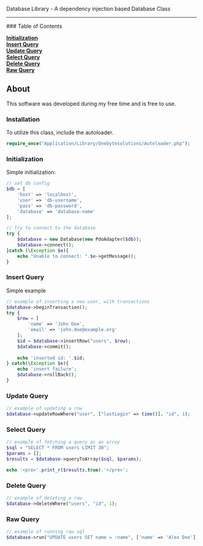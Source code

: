 Database Library - A dependency injection based Database Class
<hr>
### Table of Contents

**[Initialization](#initialization)**  
**[Insert Query](#insert-query)**  
**[Update Query](#update-query)**  
**[Select Query](#select-query)**  
**[Delete Query](#delete-query)**  
**[Raw Query](#raw-query)**  
## About

This software was developed during my free time and is free to use.

### Installation
To utilize this class, include the autoloader.

```php
require_once("Application/Library/Onebytesolutions/Autoloader.php");
```

### Initialization
Simple initialization:
```php
// set db config
$db = [
    'host' => 'localhost',
    'user' => 'db-username',
    'pass' => 'db-password',
    'database' => 'database-name'
];

// try to connect to the database
try {
    $database = new Database(new PdoAdapter($db));
    $database->connect();
}catch (\Exception $e){
    echo "Unable to connect: ".$e->getMessage();
}
```

### Insert Query
Simple example
```php
// example of inserting a new user, with transactions
$database->beginTransaction();
try {
    $row = [
        'name' => 'John Doe',
        'email' => 'john.doe@example.org'
    ];
    $id = $database->insertRow("users", $row);
    $database->commit();
    
    echo 'inserted id: '.$id;
} catch(\Exception $e){
    echo 'insert failure';
    $database->rollBack();
}
```

### Update Query
```php
// example of updating a row
$database->updateRowWhere("user", ["lastLogin" => time()], "id", 1);
```

### Select Query
```php
// example of fetching a query as an array
$sql = "SELECT * FROM users LIMIT 30";
$params = [];
$results = $database->queryToArray($sql, $params);

echo '<pre>'.print_r($results,true).'</pre>';
```

### Delete Query
```php
// example of deleting a row
$database->deleteWhere("users", "id", 1);
```

### Raw Query
```php
// example of running raw sql
$database->run("UPDATE users SET name = :name", ['name' => 'Alex Doe']);
```